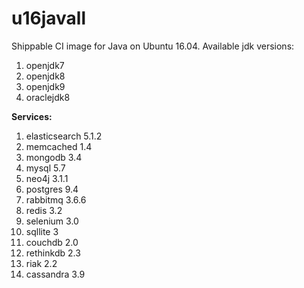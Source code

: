 u16javall
===============

Shippable CI image for Java on Ubuntu 16.04. Available jdk versions:

1. openjdk7
2. openjdk8
3. openjdk9
4. oraclejdk8


**Services:**

1. elasticsearch 5.1.2
2. memcached 1.4
3. mongodb 3.4
4. mysql 5.7
5. neo4j 3.1.1
6. postgres 9.4
7. rabbitmq 3.6.6
8. redis 3.2
9. selenium 3.0
10. sqllite 3
11. couchdb 2.0
12. rethinkdb 2.3
13. riak 2.2
14. cassandra 3.9

